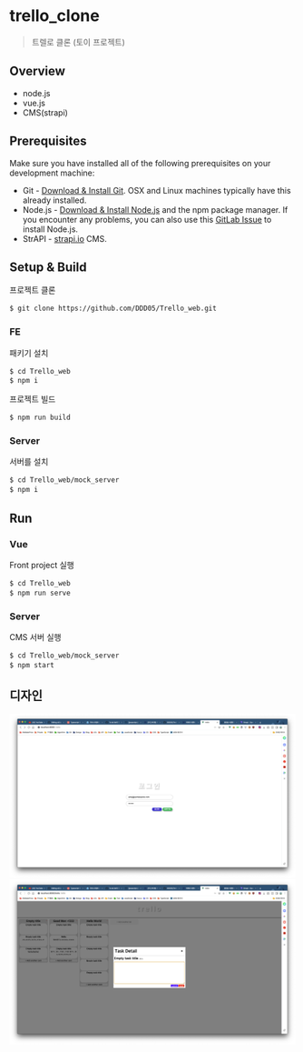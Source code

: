 # trello_clone

> 트렐로 클론 (토이 프로젝트)

## Overview

-   node.js
-   vue.js
-   CMS(strapi)

## Prerequisites

Make sure you have installed all of the following prerequisites on your development machine:

-   Git - [Download & Install Git](https://git-scm.com/downloads). OSX and Linux machines typically have this already installed.
-   Node.js - [Download & Install Node.js](https://nodejs.org/en/download/) and the npm package manager. If you encounter any problems, you can also use this [GitLab Issue](https://lab.ssafy.com/webmobile1-sub1/s02p11d152/issues) to install Node.js.
-   StrAPI - [strapi.io](https://strapi.io/) CMS.

## Setup & Build

프로젝트 클론

```bash
$ git clone https://github.com/DDD05/Trello_web.git
```

### FE

패키기 설치

```bash
$ cd Trello_web
$ npm i
```

프로젝트 빌드

```bash
$ npm run build
```

### Server

서버를 설치

```bash
$ cd Trello_web/mock_server
$ npm i
```

## Run

### Vue

Front project 실행

```bash
$ cd Trello_web
$ npm run serve
```

### Server

CMS 서버 실행

```bash
$ cd Trello_web/mock_server
$ npm start
```

## 디자인

![login](./readme-img/login.png)
![trello](./readme-img/trello.png)
